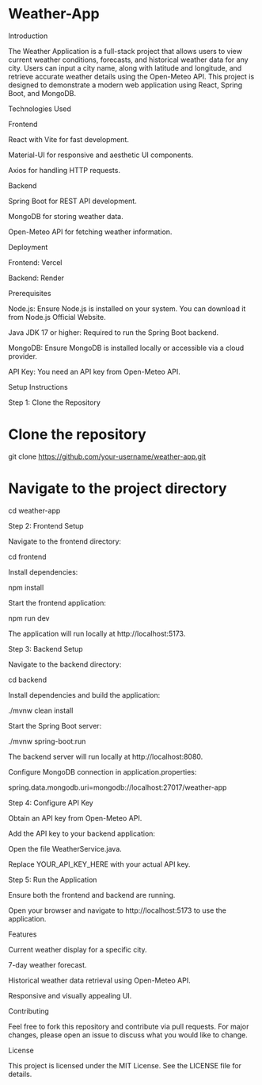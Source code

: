 # Weather-App

Introduction

The Weather Application is a full-stack project that allows users to view current weather conditions, forecasts, and historical weather data for any city. Users can input a city name, along with latitude and longitude, and retrieve accurate weather details using the Open-Meteo API. This project is designed to demonstrate a modern web application using React, Spring Boot, and MongoDB.

Technologies Used

Frontend

React with Vite for fast development.

Material-UI for responsive and aesthetic UI components.

Axios for handling HTTP requests.

Backend

Spring Boot for REST API development.

MongoDB for storing weather data.

Open-Meteo API for fetching weather information.

Deployment

Frontend: Vercel

Backend: Render

Prerequisites

Node.js: Ensure Node.js is installed on your system. You can download it from Node.js Official Website.

Java JDK 17 or higher: Required to run the Spring Boot backend.

MongoDB: Ensure MongoDB is installed locally or accessible via a cloud provider.

API Key: You need an API key from Open-Meteo API.

Setup Instructions

Step 1: Clone the Repository

# Clone the repository
git clone https://github.com/your-username/weather-app.git

# Navigate to the project directory
cd weather-app

Step 2: Frontend Setup

Navigate to the frontend directory:

cd frontend

Install dependencies:

npm install

Start the frontend application:

npm run dev

The application will run locally at http://localhost:5173.

Step 3: Backend Setup

Navigate to the backend directory:

cd backend

Install dependencies and build the application:

./mvnw clean install

Start the Spring Boot server:

./mvnw spring-boot:run

The backend server will run locally at http://localhost:8080.

Configure MongoDB connection in application.properties:

spring.data.mongodb.uri=mongodb://localhost:27017/weather-app

Step 4: Configure API Key

Obtain an API key from Open-Meteo API.

Add the API key to your backend application:

Open the file WeatherService.java.

Replace YOUR_API_KEY_HERE with your actual API key.

Step 5: Run the Application

Ensure both the frontend and backend are running.

Open your browser and navigate to http://localhost:5173 to use the application.

Features

Current weather display for a specific city.

7-day weather forecast.

Historical weather data retrieval using Open-Meteo API.

Responsive and visually appealing UI.

Contributing

Feel free to fork this repository and contribute via pull requests. For major changes, please open an issue to discuss what you would like to change.

License

This project is licensed under the MIT License. See the LICENSE file for details.



